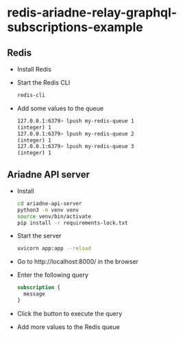 # redis-ariadne-relay-graphql-subscriptions-example

## Redis

- Install Redis

- Start the Redis CLI

    ``` sh
    redis-cli
    ```

- Add some values to the queue

    ``` sh
    127.0.0.1:6379> lpush my-redis-queue 1
    (integer) 1
    127.0.0.1:6379> lpush my-redis-queue 2
    (integer) 1
    127.0.0.1:6379> lpush my-redis-queue 3
    (integer) 1
    ```

## Ariadne API server

- Install

    ``` sh
    cd ariadne-api-server
    python3 -m venv venv
    source venv/bin/activate
    pip install -r requirements-lock.txt
    ```

- Start the server

    ``` sh
    uvicorn app:app --reload
    ```

- Go to http://localhost:8000/ in the browser

- Enter the following query

    ``` graphql
    subscription {
      message
    }
    ```

- Click the button to execute the query

- Add more values to the Redis queue
